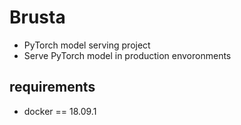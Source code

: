 # Brusta
+ PyTorch model serving project
+ Serve PyTorch model in production envoronments

## requirements
+ docker == 18.09.1
